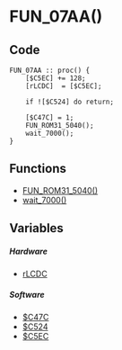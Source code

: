 # FUN_07AA()

## Code
```
FUN_07AA :: proc() {
	[$C5EC] += 128;
	[rLCDC]  = [$C5EC];
	
	if ![$C524] do return;
	
	[$C47C] = 1;
	FUN_ROM31_5040();
	wait_7000();
}
```
## Functions
- [FUN_ROM31_5040()](bank31/FUN_5040.md)
- [wait_7000()](bank0/wait_7000.md)
## Variables
##### Hardware
- [rLCDC](variables/hardware/LCDC.md#rLCDC($FF40))
##### Software
- [$C47C](variables/software/C47C.md)
- [$C524](variables/software/C524.md)
- [$C5EC](variables/software/C5EC.md)